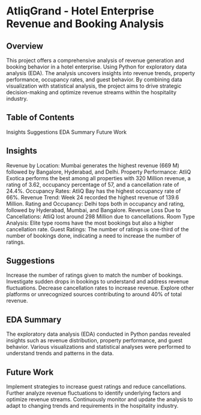 # AtliqGrand - Hotel Enterprise Revenue and Booking Analysis
## Overview
This project offers a comprehensive analysis of revenue generation and booking behavior in a hotel enterprise. Using Python for exploratory data analysis (EDA). The analysis uncovers insights into revenue trends, property performance, occupancy rates, and guest behavior. By combining data visualization with statistical analysis, the project aims to drive strategic decision-making and optimize revenue streams within the hospitality industry.

## Table of Contents
Insights
Suggestions
EDA Summary
Future Work

## Insights
Revenue by Location: Mumbai generates the highest revenue (669 M) followed by Bangalore, Hyderabad, and Delhi.
Property Performance: AtliQ Exotica performs the best among all properties with 320 Million revenue, a rating of 3.62, occupancy percentage of 57, and a cancellation rate of 24.4%.
Occupancy Rates: AtliQ Bay has the highest occupancy rate of 66%.
Revenue Trend: Week 24 recorded the highest revenue of 139.6 Million.
Rating and Occupancy: Delhi tops both in occupancy and rating, followed by Hyderabad, Mumbai, and Bangalore.
Revenue Loss Due to Cancellations: AtliQ lost around 298 Million due to cancellations.
Room Type Analysis: Elite type rooms have the most bookings but also a higher cancellation rate.
Guest Ratings: The number of ratings is one-third of the number of bookings done, indicating a need to increase the number of ratings.
## Suggestions
Increase the number of ratings given to match the number of bookings.
Investigate sudden drops in bookings to understand and address revenue fluctuations.
Decrease cancellation rates to increase revenue.
Explore other platforms or unrecognized sources contributing to around 40% of total revenue.
## EDA Summary
The exploratory data analysis (EDA) conducted in Python pandas revealed insights such as revenue distribution, property performance, and guest behavior.
Various visualizations and statistical analyses were performed to understand trends and patterns in the data.
## Future Work
Implement strategies to increase guest ratings and reduce cancellations.
Further analyze revenue fluctuations to identify underlying factors and optimize revenue streams.
Continuously monitor and update the analysis to adapt to changing trends and requirements in the hospitality industry.
